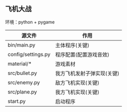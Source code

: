 ## 飞机大战

环境：python + pygame

| 源文件 | 作用 |
| ------------- | ------------- |
| bin/main.py | 主体程序(关键) |
| config/settings.py | 程序配置(配置游戏音效) |
| material/* | 游戏素材 |
| src/bullet.py | 我方飞机发射子弹实现(关键) |
| src/enemy.py | 敌方飞机实现(关键) |
| src/plane.py | 我方飞机实现(关键) |
| start.py | 启动程序 |
